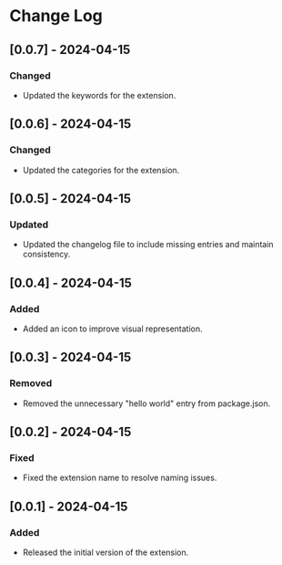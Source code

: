 # Change Log

## [0.0.7] - 2024-04-15
### Changed
- Updated the keywords for the extension.

## [0.0.6] - 2024-04-15
### Changed
- Updated the categories for the extension.

## [0.0.5] - 2024-04-15
### Updated
- Updated the changelog file to include missing entries and maintain consistency.

## [0.0.4] - 2024-04-15
### Added
- Added an icon to improve visual representation.

## [0.0.3] - 2024-04-15
### Removed
- Removed the unnecessary "hello world" entry from package.json.

## [0.0.2] - 2024-04-15
### Fixed
- Fixed the extension name to resolve naming issues.

## [0.0.1] - 2024-04-15
### Added
- Released the initial version of the extension.

